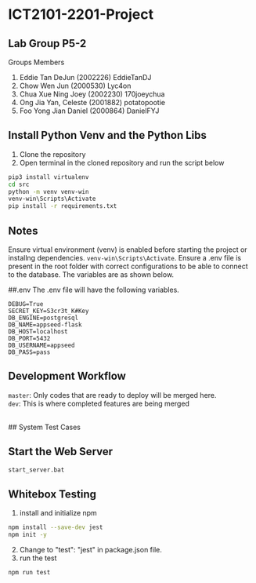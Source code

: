 # ICT2101-2201-Project

## Lab Group P5-2
Groups Members
1. Eddie Tan DeJun (2002226) EddieTanDJ
2. Chow Wen Jun (2000530) Lyc4on
3. Chua Xue Ning Joey (2002230) 170joeychua
4. Ong Jia Yan, Celeste (2001882) potatopootie
5. Foo Yong Jian Daniel (2000864) DanielFYJ

## Install Python Venv and the Python Libs
1. Clone the repository
2. Open terminal in the cloned repository and run the script below
```sh
pip3 install virtualenv
cd src
python -m venv venv-win
venv-win\Scripts\Activate
pip install -r requirements.txt
```

## Notes
Ensure virtual environment (venv) is enabled before starting the project or installng dependencies. 
```venv-win\Scripts\Activate```. Ensure a .env file is present in the root folder with correct configurations to be able to connect to the database. The variables are as shown below.

##.env
The .env file will have the following variables. 
```
DEBUG=True
SECRET_KEY=S3cr3t_K#Key
DB_ENGINE=postgresql
DB_NAME=appseed-flask
DB_HOST=localhost
DB_PORT=5432
DB_USERNAME=appseed
DB_PASS=pass
```
## Development Workflow
```master```: Only codes that are ready to deploy will be merged here.
<br>
```dev```: This is where completed features are being merged

<br />
## System Test Cases


<br />

## Start the Web Server
```sh
start_server.bat
```
## Whitebox Testing
1. install and initialize npm
```sh
npm install --save-dev jest
npm init -y
```
2. Change to "test": "jest" in package.json file.
3. run the test
```sh
npm run test  
```
